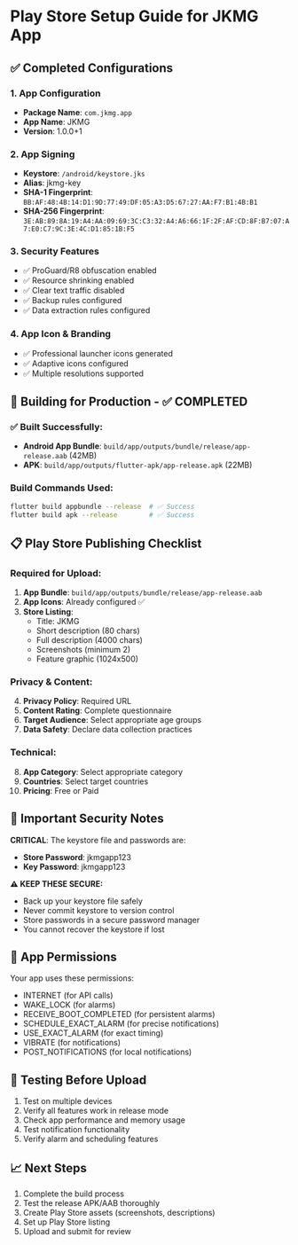 # Play Store Setup Guide for JKMG App

## ✅ Completed Configurations

### 1. App Configuration
- **Package Name**: `com.jkmg.app`
- **App Name**: JKMG  
- **Version**: 1.0.0+1

### 2. App Signing
- **Keystore**: `/android/keystore.jks`
- **Alias**: jkmg-key
- **SHA-1 Fingerprint**: `BB:AF:48:4B:14:D1:9D:77:49:DF:05:A3:D5:67:27:AA:F7:B1:4B:B1`
- **SHA-256 Fingerprint**: `3E:AB:89:8A:19:A4:AA:09:69:3C:C3:32:A4:A6:66:1F:2F:AF:CD:8F:B7:07:A7:E0:C7:9C:3E:4C:D1:85:1B:F5`

### 3. Security Features
- ✅ ProGuard/R8 obfuscation enabled
- ✅ Resource shrinking enabled
- ✅ Clear text traffic disabled
- ✅ Backup rules configured
- ✅ Data extraction rules configured

### 4. App Icon & Branding
- ✅ Professional launcher icons generated
- ✅ Adaptive icons configured
- ✅ Multiple resolutions supported

## 🚀 Building for Production - ✅ COMPLETED

### ✅ Built Successfully:
- **Android App Bundle**: `build/app/outputs/bundle/release/app-release.aab` (42MB)
- **APK**: `build/app/outputs/flutter-apk/app-release.apk` (22MB)

### Build Commands Used:
```bash
flutter build appbundle --release  # ✅ Success
flutter build apk --release        # ✅ Success
```

## 📋 Play Store Publishing Checklist

### Required for Upload:
1. **App Bundle**: `build/app/outputs/bundle/release/app-release.aab`
2. **App Icons**: Already configured ✅
3. **Store Listing**: 
   - Title: JKMG
   - Short description (80 chars)
   - Full description (4000 chars)
   - Screenshots (minimum 2)
   - Feature graphic (1024x500)

### Privacy & Content:
4. **Privacy Policy**: Required URL
5. **Content Rating**: Complete questionnaire
6. **Target Audience**: Select appropriate age groups
7. **Data Safety**: Declare data collection practices

### Technical:
8. **App Category**: Select appropriate category
9. **Countries**: Select target countries
10. **Pricing**: Free or Paid

## 🔐 Important Security Notes

**CRITICAL**: The keystore file and passwords are:
- **Store Password**: jkmgapp123
- **Key Password**: jkmgapp123

**⚠️ KEEP THESE SECURE:**
- Back up your keystore file safely
- Never commit keystore to version control
- Store passwords in a secure password manager
- You cannot recover the keystore if lost

## 📱 App Permissions
Your app uses these permissions:
- INTERNET (for API calls)
- WAKE_LOCK (for alarms)
- RECEIVE_BOOT_COMPLETED (for persistent alarms)
- SCHEDULE_EXACT_ALARM (for precise notifications)
- USE_EXACT_ALARM (for exact timing)
- VIBRATE (for notifications)
- POST_NOTIFICATIONS (for local notifications)

## 🧪 Testing Before Upload
1. Test on multiple devices
2. Verify all features work in release mode
3. Check app performance and memory usage
4. Test notification functionality
5. Verify alarm and scheduling features

## 📈 Next Steps
1. Complete the build process
2. Test the release APK/AAB thoroughly
3. Create Play Store assets (screenshots, descriptions)
4. Set up Play Store listing
5. Upload and submit for review